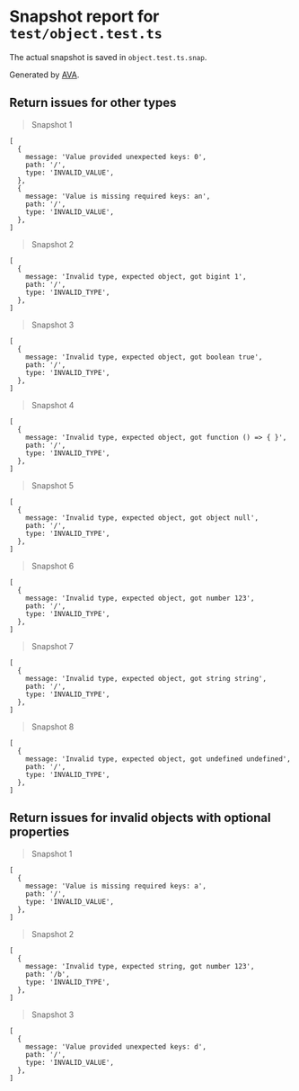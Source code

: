 # Snapshot report for `test/object.test.ts`

The actual snapshot is saved in `object.test.ts.snap`.

Generated by [AVA](https://avajs.dev).

## Return issues for other types

> Snapshot 1

    [
      {
        message: 'Value provided unexpected keys: 0',
        path: '/',
        type: 'INVALID_VALUE',
      },
      {
        message: 'Value is missing required keys: an',
        path: '/',
        type: 'INVALID_VALUE',
      },
    ]

> Snapshot 2

    [
      {
        message: 'Invalid type, expected object, got bigint 1',
        path: '/',
        type: 'INVALID_TYPE',
      },
    ]

> Snapshot 3

    [
      {
        message: 'Invalid type, expected object, got boolean true',
        path: '/',
        type: 'INVALID_TYPE',
      },
    ]

> Snapshot 4

    [
      {
        message: 'Invalid type, expected object, got function () => { }',
        path: '/',
        type: 'INVALID_TYPE',
      },
    ]

> Snapshot 5

    [
      {
        message: 'Invalid type, expected object, got object null',
        path: '/',
        type: 'INVALID_TYPE',
      },
    ]

> Snapshot 6

    [
      {
        message: 'Invalid type, expected object, got number 123',
        path: '/',
        type: 'INVALID_TYPE',
      },
    ]

> Snapshot 7

    [
      {
        message: 'Invalid type, expected object, got string string',
        path: '/',
        type: 'INVALID_TYPE',
      },
    ]

> Snapshot 8

    [
      {
        message: 'Invalid type, expected object, got undefined undefined',
        path: '/',
        type: 'INVALID_TYPE',
      },
    ]

## Return issues for invalid objects with optional properties

> Snapshot 1

    [
      {
        message: 'Value is missing required keys: a',
        path: '/',
        type: 'INVALID_VALUE',
      },
    ]

> Snapshot 2

    [
      {
        message: 'Invalid type, expected string, got number 123',
        path: '/b',
        type: 'INVALID_TYPE',
      },
    ]

> Snapshot 3

    [
      {
        message: 'Value provided unexpected keys: d',
        path: '/',
        type: 'INVALID_VALUE',
      },
    ]
